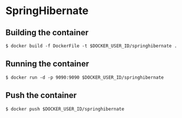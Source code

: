 # SpringHibernate

## Building the container
` $ docker build -f DockerFile -t $DOCKER_USER_ID/springhibernate . `

## Running the container
` $ docker run -d -p 9090:9090 $DOCKER_USER_ID/springhibernate `

## Push the container
` $ docker push $DOCKER_USER_ID/springhibernate `
